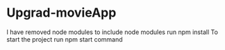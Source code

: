 # Upgrad-movieApp
I have removed node modules to include node modules run npm install
To start the project run npm start command
